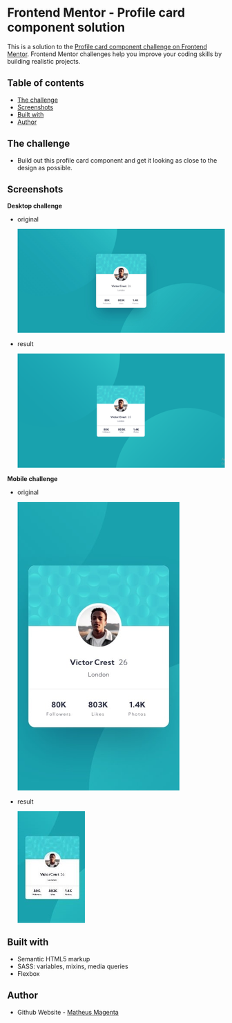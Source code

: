# Frontend Mentor - Profile card component solution

This is a solution to the [Profile card component challenge on Frontend Mentor](https://www.frontendmentor.io/challenges/profile-card-component-cfArpWshJ). Frontend Mentor challenges help you improve your coding skills by building realistic projects.

## Table of contents

- [The challenge](#the-challenge)
- [Screenshots](#screenshots)
- [Built with](#built-with)
- [Author](#author)

## The challenge

- Build out this profile card component and get it looking as close to the design as possible.

## Screenshots

**Desktop challenge**

- original

  ![](./design/desktop-design.jpg)

- result

  ![](./design/screenshoot-desktop.png)

**Mobile challenge**

- original

  ![](./design/mobile-design.jpg)

- result

  ![](./design/screenshoot-mobile.jpg)

## Built with

- Semantic HTML5 markup
- SASS: variables, mixins, media queries
- Flexbox

## Author

- Github Website - [Matheus Magenta](https://www.github.com/matheusmagenta)
